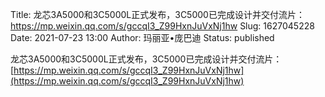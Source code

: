 Title: 龙芯3A5000和3C5000L正式发布，3C5000已完成设计并交付流片：https://mp.weixin.qq.com/s/gccqI3_Z99HxnJuVxNj1hw
Slug: 1627045228
Date: 2021-07-23 13:00
Author: 玛丽亚•庞巴迪
Status: published

龙芯3A5000和3C5000L正式发布，3C5000已完成设计并交付流片：[https://mp.weixin.qq.com/s/gccqI3_Z99HxnJuVxNj1hw](https://mp.weixin.qq.com/s/gccqI3_Z99HxnJuVxNj1hw)
